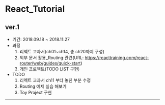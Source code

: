 # React_Tutorial
## ver.1
- 기간: 2018.09.18 ~ 2018.11.27
- 과정
    1. 리액트 교과서(ch01~ch14, 총 ch20까지 구성)
    2. 외부 문서 활용_Routing 관련(URL: https://reacttraining.com/react-router/web/guides/quick-start)
    3. 개인 프로젝트(TODO LIST 구현)
- TODO
    1. 리엑트 교과서 ch11 부터 놓친 부분 수정
    2. Routing 예제 실습 해보기
    3. Toy Project 구현
---

